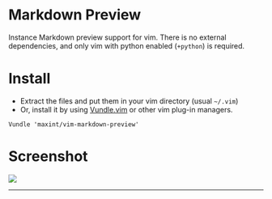 # Markdown Preview

Instance Markdown preview support for vim.
There is no external dependencies, and only vim with python enabled (`+python`) is required.

# Install

- Extract the files and put them in your vim directory (usual `~/.vim`)
- Or, install it by using [Vundle.vim](https://github.com/gmarik/Vundle.vim) or
  other vim plug-in managers.

```vim
Vundle 'maxint/vim-markdown-preview'
```

# Screenshot

![](http://7xip1d.com1.z0.glb.clouddn.com/vim-markdown-preview-screenshot.png)

---
